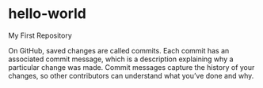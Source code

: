 # hello-world
My First Repository

On GitHub, saved changes are called commits. 
Each commit has an associated commit message, which is a description explaining why a particular change was made.
Commit messages capture the history of your changes, so other contributors can understand what you’ve done and why.
